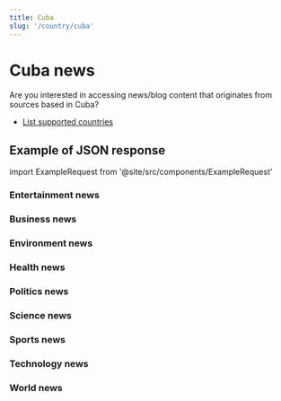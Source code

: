 ```yaml
---
title: Cuba
slug: '/country/cuba'
---
```


# Cuba news

Are you interested in accessing news/blog content that originates from sources based in Cuba?

- [List supported countries](/get-articles/countries)

## Example of JSON response

import ExampleRequest from '@site/src/components/ExampleRequest'

### Entertainment news
<ExampleRequest url="https://api.apitube.io/v1/news/articles?limit=2&category=news/Arts_and_Entertainment&country=cu"></ExampleRequest>

### Business news
<ExampleRequest url="https://api.apitube.io/v1/news/articles?limit=2&category=news/Business&country=cu"></ExampleRequest>

### Environment news
<ExampleRequest url="https://api.apitube.io/v1/news/articles?limit=2&category=news/Environment&country=cu"></ExampleRequest>

### Health news
<ExampleRequest url="https://api.apitube.io/v1/news/articles?limit=2&category=news/Health&country=cu"></ExampleRequest>

### Politics news
<ExampleRequest url="https://api.apitube.io/v1/news/articles?limit=2&category=news/Politics&country=cu"></ExampleRequest>

### Science news
<ExampleRequest url="https://api.apitube.io/v1/news/articles?limit=2&category=news/Science&country=cu"></ExampleRequest>

### Sports news
<ExampleRequest url="https://api.apitube.io/v1/news/articles?limit=2&category=news/Sports&country=cu"></ExampleRequest>

### Technology news
<ExampleRequest url="https://api.apitube.io/v1/news/articles?limit=2&category=news/Technology&country=cu"></ExampleRequest>

### World news
<ExampleRequest url="https://api.apitube.io/v1/news/articles?limit=2&category=news/World&country=cu"></ExampleRequest>

